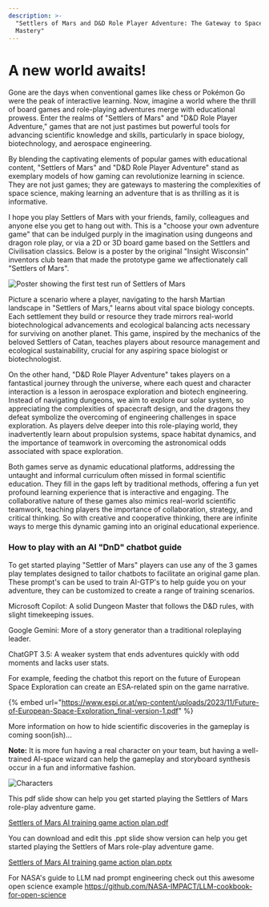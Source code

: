 ```yaml
---
description: >-
  "Settlers of Mars and D&D Role Player Adventure: The Gateway to Space Science
  Mastery"
---
```


# A new world awaits!

Gone are the days when conventional games like chess or Pokémon Go were the peak of interactive learning. Now, imagine a world where the thrill of board games and role-playing adventures merge with educational prowess. Enter the realms of "Settlers of Mars" and "D\&D Role Player Adventure," games that are not just pastimes but powerful tools for advancing scientific knowledge and skills, particularly in space biology, biotechnology, and aerospace engineering.

By blending the captivating elements of popular games with educational content, "Settlers of Mars" and "D\&D Role Player Adventure" stand as exemplary models of how gaming can revolutionize learning in science. They are not just games; they are gateways to mastering the complexities of space science, making learning an adventure that is as thrilling as it is informative.

I hope you play Settlers of Mars with your friends, family, colleagues and anyone else you get to hang out with. This is a "choose your own adventure game" that can be indulged purply in the imagination using dungeons and dragon role play, or via a 2D or 3D board game based on the Settlers and Civilisation classics. Below is a poster by the original "Insight Wisconsin" inventors club team that made the prototype game we affectionately call "Settlers of Mars".

![Poster showing the first test run of Settlers of Mars](Primary\_Poster\_Insight\_Wisconsin.jpeg)

Picture a scenario where a player, navigating to the harsh Martian landscape in "Settlers of Mars," learns about vital space biology concepts. Each settlement they build or resource they trade mirrors real-world biotechnological advancements and ecological balancing acts necessary for surviving on another planet. This game, inspired by the mechanics of the beloved Settlers of Catan, teaches players about resource management and ecological sustainability, crucial for any aspiring space biologist or biotechnologist.

On the other hand, "D\&D Role Player Adventure" takes players on a fantastical journey through the universe, where each quest and character interaction is a lesson in aerospace exploration and biotech engineering. Instead of navigating dungeons, we aim to explore our solar system, so appreciating the complexities of spacecraft design, and the dragons they defeat symbolize the overcoming of engineering challenges in space exploration. As players delve deeper into this role-playing world, they inadvertently learn about propulsion systems, space habitat dynamics, and the importance of teamwork in overcoming the astronomical odds associated with space exploration.

Both games serve as dynamic educational platforms, addressing the untaught and informal curriculum often missed in formal scientific education. They fill in the gaps left by traditional methods, offering a fun yet profound learning experience that is interactive and engaging. The collaborative nature of these games also mimics real-world scientific teamwork, teaching players the importance of collaboration, strategy, and critical thinking. So with creative and cooperative thinking, there are infinite ways to merge this dynamic gaming into an original educational experience.

### How to play with an AI "DnD" chatbot guide

To get started playing "Settler of Mars" players can use any of the 3 games play templates designed to tailor chatbots to facilitate an original game plan. These prompt's can be used to train AI-GTP's to help guide you on your adventure, they can be customized to create a range of training scenarios.

 Microsoft Copilot: A solid Dungeon Master that follows the D&D rules, with slight timekeeping issues.
 
 Google Gemini: More of a story generator than a traditional roleplaying leader.
 
 ChatGPT 3.5: A weaker system that ends adventures quickly with odd moments and lacks user stats.

For example, feeding the chatbot this report on the future of European Space Exploration can create an ESA-related spin on the game narrative.&#x20;

{% embed url="https://www.espi.or.at/wp-content/uploads/2023/11/Future-of-European-Space-Exploration_final-version-1.pdf" %}

More information on how to hide scientific discoveries in the gameplay is coming soon(ish)...

**Note:** It is more fun having a real character on your team, but having a well-trained AI-space wizard can help the gameplay and storyboard synthesis occur in a fun and informative fashion.

![Characters](Characters/space\_characters.webp)

This pdf slide show can help you get started playing the Settlers of Mars role-play adventure game.&#x20;

[Settlers of Mars AI training game action plan.pdf](https://github.com/dr-richard-barker/Settlers\_of\_Mars\_3D\_LLM/files/14726128/Settlers.of.Mars.AI.training.game.action.plan.pdf)



You can download and edit this .ppt slide show version can help you get started playing the Settlers of Mars role-play adventure game.&#x20;

[Settlers of Mars AI training game action plan.pptx](https://github.com/dr-richard-barker/Settlers\_of\_Mars\_3D\_LLM/files/14726129/Settlers.of.Mars.AI.training.game.action.plan.pptx)

For NASA's guide to LLM nad prompt engineering check out this awesome open science example
https://github.com/NASA-IMPACT/LLM-cookbook-for-open-science

